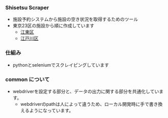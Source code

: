 ### Shisetsu Scraper
- 施設予約システムから施設の空き状況を取得するためのツール
- 東京23区の施設から順に作成しています
  - [江東区](https://sisetun.kcf.or.jp/web/)
  - [江戸川区](https://www.edogawa-yoyaku.jp/edo-user/)

### 仕組み
- pythonとseleniumでスクレイピングしています

### common について
- webdriverを設定する部分と、データの出力に関する部分を共通化しています。
  - webdriverのpathは人によって違うため、ローカル開発時に手で書き換えるようになっています。
